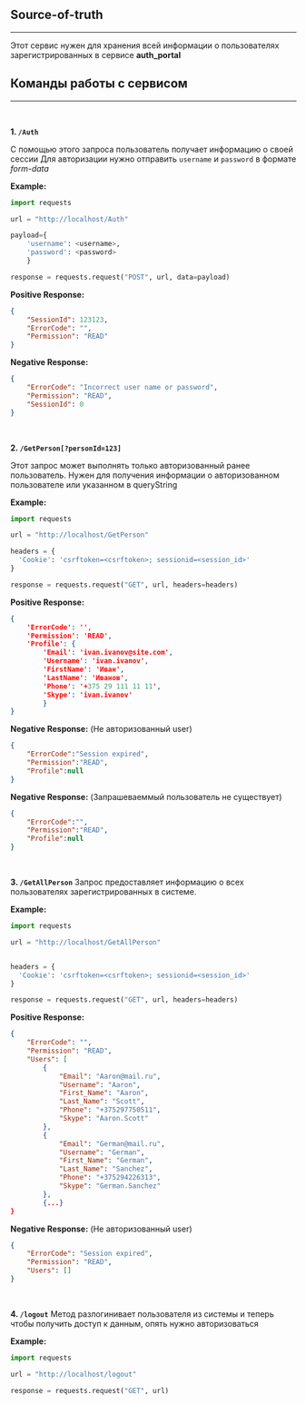 ## Source-of-truth
___
Этот сервис нужен для хранения всей информации о пользователях зарегистрированных в сервисе __auth_portal__

## Команды работы с сервисом
___
<br>

__1. `/Auth`__

С помощью этого запроса пользователь получает информацию о своей сессии
Для авторизации нужно отправить `username` и `password` в формате _form-data_

__Example:__
```py
import requests

url = "http://localhost/Auth"

payload={
    'username': <username>,
    'password': <password>
    }

response = requests.request("POST", url, data=payload)
```

__Positive Response:__

```json
{
    "SessionId": 123123, 
    "ErrorCode": "",
    "Permission": "READ"
}
```

__Negative Response:__
```json
{
    "ErrorCode": "Incorrect user name or password",
    "Permission": "READ",
    "SessionId": 0
}
```
<br>

__2. `/GetPerson[?personId=123]`__

Этот запрос может выполнять только авторизованный ранее пользователь. 
Нужен для получения информации о авторизованном пользователе или указанном в queryString

__Example:__
```py
import requests

url = "http://localhost/GetPerson"

headers = {
  'Cookie': 'csrftoken=<csrftoken>; sessionid=<session_id>'
}

response = requests.request("GET", url, headers=headers)
```

__Positive Response:__
```json
{
    'ErrorCode': '',
    'Permission': 'READ',
    'Profile': {
        'Email': 'ivan.ivanov@site.com',
        'Username': 'ivan.ivanov',
        'FirstName': 'Иван',
        'LastName': 'Иванов',
        'Phone': '+375 29 111 11 11',
        'Skype': 'ivan.ivanov'
        }
}
```

__Negative Response:__ (Не авторизованный user)
```json
{
    "ErrorCode":"Session expired",
    "Permission":"READ",
    "Profile":null
}
```

__Negative Response:__ (Запрашеваеммый пользователь не существует)
```json
{
    "ErrorCode":"",
    "Permission":"READ",
    "Profile":null
}
```
<br>

__3. `/GetAllPerson`__
Запрос предоставляет информацию о всех пользователях зарегистрированных в системе.

__Example:__
```py
import requests

url = "http://localhost/GetAllPerson"


headers = {
  'Cookie': 'csrftoken=<csrftoken>; sessionid=<session_id>'
}

response = requests.request("GET", url, headers=headers)
```

__Positive Response:__
```json
{
    "ErrorCode": "",
    "Permission": "READ",
    "Users": [
        {
            "Email": "Aaron@mail.ru",
            "Username": "Aaron",
            "First_Name": "Aaron",
            "Last_Name": "Scott",
            "Phone": "+375297750511",
            "Skype": "Aaron.Scott"
        },
        {
            "Email": "German@mail.ru",
            "Username": "German",
            "First_Name": "German",
            "Last_Name": "Sanchez",
            "Phone": "+375294226313",
            "Skype": "German.Sanchez"
        },
        {...}
}
```

__Negative Response:__ (Не авторизованный user)
```json
{
    "ErrorCode": "Session expired",
    "Permission": "READ",
    "Users": []
}
```
<br>

__4. `/logout`__
Метод разлогинивает пользователя из системы и теперь чтобы получить доступ к данным, опять нужно авторизоваться

__Example:__
```py
import requests

url = "http://localhost/logout"

response = requests.request("GET", url)
```